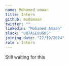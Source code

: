 ```yaml
---
name: Mohamed amaan
title: Intern
github: modamaan
twitter: ""
linkedin: "Mohamed Amaan"
slack: "U07ASE8UG05"
joining_date: "22/10/2024"
role : Intern
---
```


Still waiting for this
